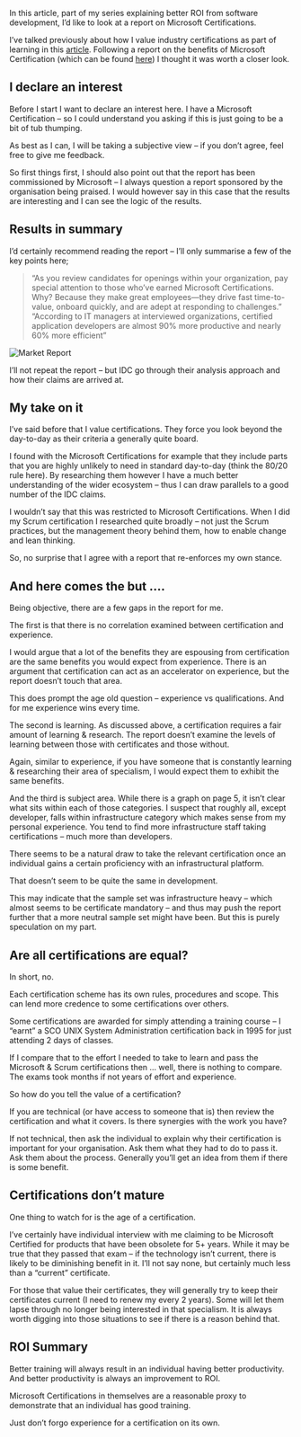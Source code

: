 In this article, part of my series explaining better ROI from software development, I’d like to look at a report on Microsoft Certifications.

I’ve talked previously about how I value industry certifications as part of learning in this [article](/blog/roi-of-learning). Following a report on the benefits of Microsoft Certification (which can be found [here](https://www.microsoft.com/en-us/learning/hire-a-certified-professional.aspx)) I thought it was worth a closer look.

## I declare an interest

Before I start I want to declare an interest here. I have a Microsoft Certification – so I could understand you asking if this is just going to be a bit of tub thumping.

As best as I can, I will be taking a subjective view – if you don’t agree, feel free to give me feedback.

So first things first, I should also point out that the report has been commissioned by Microsoft – I always question a report sponsored by the organisation being praised. I would however say in this case that the results are interesting and I can see the logic of the results.

## Results in summary

I’d certainly recommend reading the report – I’ll only summarise a few of the key points here;

> “As you review candidates for openings within your organization, pay special attention to those who’ve earned Microsoft Certifications. Why? Because they make great employees—they drive fast time-to-value, onboard quickly, and are adept at responding to challenges.”
> “According to IT managers at interviewed organizations, certified application developers are almost 90% more productive and nearly 60% more efficient”

![Market Report](/media/blog/roi-of-microsoft-certification/Capture.PNG)

I’ll not repeat the report – but IDC go through their analysis approach and how their claims are arrived at.

## My take on it

I’ve said before that I value certifications. They force you look beyond the day-to-day as their criteria a generally quite board.

I found with the Microsoft Certifications for example that they include parts that you are highly unlikely to need in standard day-to-day (think the 80/20 rule here). By researching them however I have a much better understanding of the wider ecosystem – thus I can draw parallels to a good number of the IDC claims.

I wouldn’t say that this was restricted to Microsoft Certifications. When I did my Scrum certification I researched quite broadly – not just the Scrum practices, but the management theory behind them, how to enable change and lean thinking.

So, no surprise that I agree with a report that re-enforces my own stance.

## And here comes the but ….

Being objective, there are a few gaps in the report for me.

The first is that there is no correlation examined between certification and experience.

I would argue that a lot of the benefits they are espousing from certification are the same benefits you would expect from experience. There is an argument that certification can act as an accelerator on experience, but the report doesn’t touch that area.

This does prompt the age old question – experience vs qualifications. And for me experience wins every time.

The second is learning. As discussed above, a certification requires a fair amount of learning & research. The report doesn’t examine the levels of learning between those with certificates and those without.

Again, similar to experience, if you have someone that is constantly learning & researching their area of specialism, I would expect them to exhibit the same benefits.

And the third is subject area. While there is a graph on page 5, it isn’t clear what sits within each of those categories. I suspect that roughly all, except developer, falls within infrastructure category which makes sense from my personal experience. You tend to find more infrastructure staff taking certifications – much more than developers.

There seems to be a natural draw to take the relevant certification once an individual gains a certain proficiency with an infrastructural platform.

That doesn’t seem to be quite the same in development.

This may indicate that the sample set was infrastructure heavy – which almost seems to be certificate mandatory – and thus may push the report further that a more neutral sample set might have been. But this is purely speculation on my part.

## Are all certifications are equal?

In short, no.

Each certification scheme has its own rules, procedures and scope. This can lend more credence to some certifications over others.

Some certifications are awarded for simply attending a training course – I “earnt” a SCO UNIX System Administration certification back in 1995 for just attending 2 days of classes.

If I compare that to the effort I needed to take to learn and pass the Microsoft & Scrum certifications then … well, there is nothing to compare. The exams took months if not years of effort and experience.

So how do you tell the value of a certification?

If you are technical (or have access to someone that is) then review the certification and what it covers. Is there synergies with the work you have?

If not technical, then ask the individual to explain why their certification is important for your organisation. Ask them what they had to do to pass it. Ask them about the process. Generally you’ll get an idea from them if there is some benefit.

## Certifications don’t mature

One thing to watch for is the age of a certification.

I’ve certainly have individual interview with me claiming to be Microsoft Certified for products that have been obsolete for 5+ years. While it may be true that they passed that exam – if the technology isn’t current, there is likely to be diminishing benefit in it. I’ll not say none, but certainly much less than a “current” certificate.

For those that value their certificates, they will generally try to keep their certificates current (I need to renew my every 2 years). Some will let them lapse through no longer being interested in that specialism. It is always worth digging into those situations to see if there is a reason behind that.

## ROI Summary

Better training will always result in an individual having better productivity. And better productivity is always an improvement to ROI.

Microsoft Certifications in themselves are a reasonable proxy to demonstrate that an individual has good training.

Just don’t forgo experience for a certification on its own.
